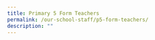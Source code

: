 ```yaml
---
title: Primary 5 Form Teachers
permalink: /our-school-staff/p5-form-teachers/
description: ""
---
```

